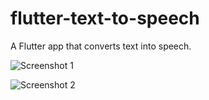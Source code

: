 # flutter-text-to-speech
A Flutter app that converts text into speech.

![Screenshot 1](https://user-images.githubusercontent.com/47066511/64923238-fd414680-d7a5-11e9-969f-a2cb9a27eee1.png)

![Screenshot 2](https://user-images.githubusercontent.com/47066511/64923250-19dd7e80-d7a6-11e9-97a2-827a6e119606.png)
